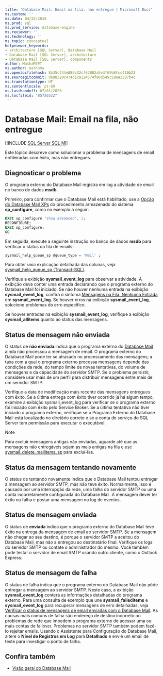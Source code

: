 ```yaml
---
title: 'Database Mail: Email na fila, não entregue | Microsoft Docs'
ms.custom: ''
ms.date: 04/22/2019
ms.prod: sql
ms.prod_service: database-engine
ms.reviewer: ''
ms.technology: ''
ms.topic: conceptual
helpviewer_keywords:
- architecture [SQL Server], Database Mail
- Database Mail [SQL Server], architecture
- Database Mail [SQL Server], components
author: MashaMSFT
ms.author: mathoma
ms.openlocfilehash: 8b35c244e086c32cf62882a5e3f09b8fcc410b23
ms.sourcegitcommit: da88320c474c1c9124574f90d549c50ee3387b4c
ms.translationtype: HT
ms.contentlocale: pt-BR
ms.lasthandoff: 07/01/2020
ms.locfileid: "85726522"
---
```

# <a name="database-mail-mail-queued-not-delivered"></a>Database Mail: Email na fila, não entregue 
[!INCLUDE [SQL Server SQL MI](../../includes/applies-to-version/sql-asdbmi.md)]

Este tópico descreve como solucionar o problema de mensagens de email enfileiradas com êxito, mas não entregues.

## <a name="diagnose-the-problem"></a>Diagnosticar o problema 

O programa externo do Database Mail registra em log a atividade de email no banco de dados **msdb**.

Primeiro, para confirmar que o Database Mail está habilitado, use a [Opção do Database Mail XPs](../../database-engine/configure-windows/database-mail-xps-server-configuration-option.md) do procedimento armazenado do sistema **sp_configure**, como no exemplo a seguir:

```sql 
EXEC sp_configure 'show advanced', 1;  
RECONFIGURE; 
EXEC sp_configure; 
GO
```

Em seguida, execute a seguinte instrução no banco de dados **msdb** para verificar o status da fila de emails:

```sql
sysmail_help_queue_sp @queue_type = 'Mail' ;
```

Para obter uma explicação detalhada das colunas, veja [sysmail_help_queue_sp (Transact-SQL)](../system-stored-procedures/sysmail-help-queue-sp-transact-sql.md#result-set).

Verifique a exibição **sysmail_event_log** para observar a atividade. A exibição deve conter uma entrada declarando que o programa externo do Database Mail foi iniciado. Se não houver nenhuma entrada na exibição **sysmail_event_log**, confira o sintoma [Mensagens na Fila, Nenhuma Entrada](database-mail-common-errors.md#database-mail-queued-no-entries-in-sysmail_event_log-or-windows-application-event-log) em **sysmail_event_log**. Se houver erros na exibição **sysmail_event_log**, solucione problemas do erro específico.

Se houver entradas na exibição **sysmail_event_log**, verifique a exibição **sysmail_allitems** quanto ao status das mensagens.

## <a name="message-status-unsent"></a>Status de mensagem não enviada 

O status de **não enviada** indica que o programa externo do [Database Mail](database-mail-external-program.md) ainda não processou a mensagem de email. O programa externo do Database Mail pode ter se atrasado no processamento das mensagens; a taxa com a qual o programa externo processa mensagens depende das condições da rede, do tempo limite de novas tentativas, do volume de mensagens e da capacidade do servidor SMTP. Se o problema persistir, considere usar mais de um perfil para distribuir mensagens entre mais de um servidor SMTP.

Verifique a data de modificação mais recente das mensagens entregues com êxito. Se a última entrega com êxito tiver ocorrido já há algum tempo, examine a exibição sysmail_event_log para verificar se o programa externo foi iniciado com êxito pelo Service Broker. Se a última tentativa não tiver iniciado o programa externo, verifique se o Programa Externo do Database Mail está localizado no diretório correto e se a conta de serviço do SQL Server tem permissão para executar o executável.

   > [!NOTE]
   > Para excluir mensagens antigas não enviadas, aguarde até que as mensagens não entregáveis sejam as mais antigas na fila e use [sysmail_delete_mailitems_sp](../system-stored-procedures/sysmail-delete-mailitems-sp-transact-sql.md) para excluí-las.

## <a name="message-status-retrying"></a>Status da mensagem tentando novamente

O status de tentando novamente indica que o Database Mail tentou entregar a mensagem ao servidor SMTP, mas não teve êxito. Normalmente, isso é causado por uma interrupção da rede, uma falha do servidor SMTP ou uma conta incorretamente configurada do Database Mail. A mensagem dever ter êxito ou falha e postar uma mensagem no log de eventos.

## <a name="message-status-sent"></a>Status de mensagem enviada

O status de **enviada** indica que o programa externo do Database Mail teve êxito na entrega da mensagem de email ao servidor SMTP. Se a mensagem não chegar ao seu destino, é porque o servidor SMTP a aceitou do Database Mail, mas não a entregou ao destinatário final. Verifique os logs do servidor SMTP ou contate o administrador do mesmo. Você também pode testar o servidor de email SMTP usando outro cliente, como o Outlook Express.

## <a name="message-status-failed"></a>Status de mensagem de falha

O status de falha indica que o programa externo do Database Mail não pôde entregar a mensagem ao servidor SMTP. Neste caso, a exibição **sysmail_event_log** conterá as informações detalhadas do programa externo. Para uma consulta de exemplo que une **sysmail_faileditems** e **sysmail_event_log** para recuperar mensagens de erro detalhadas, veja [Verificar o status de mensagens de email enviadas com o Database Mail](check-the-status-of-e-mail-messages-sent-with-database-mail.md). As causas mais comuns de falha são endereço de destino incorreto ou problemas de rede que impedem o programa externo de acessar uma ou mais contas de failover. Problemas no servidor SMTP também podem fazê-lo rejeitar emails. Usando o Assistente para Configuração do Database Mail, altere o **Nível de Registros em Log** para **Detalhado** e envie um email de teste para investigar o ponto de falha.



##  <a name="see-also"></a><a name="RelatedContent"></a> Confira também
  
-  [Visão geral do Database Mail](database-mail.md)

  
  
